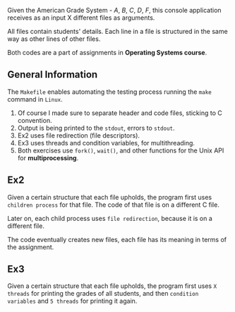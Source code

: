 Given the American Grade System - _A_, _B_, _C_, _D_, _F_, this console application receives as an input X different files as arguments.

All files contain students' details. Each line in a file is structured in the same way as other lines of other files.

Both codes are a part of assignments in **Operating Systems course**.


## General Information

The `Makefile` enables automating the testing process running the `make` command in `Linux`.

1. Of course I made sure to separate header and code files, sticking to C convention.
2. Output is being printed to the `stdout`, errors to `stdout`.
3. Ex2 uses file redirection (file descriptors).
4. Ex3 uses threads and condition variables, for multithreading.
5. Both exercises use `fork()`, `wait()`, and other functions for the Unix API for **multiprocessing**.

## Ex2
Given a certain structure that each file upholds, the program first uses `children process` for that file. The code of that file is on a different C file.

Later on, each child process uses `file redirection`, because it is on a different file.

The code eventually creates new files, each file has its meaning in terms of the assignment.

## Ex3
Given a certain structure that each file upholds, the program first uses `X threads` for printing the grades of all students, and then `condition variables` and `5 threads` for printing it again.